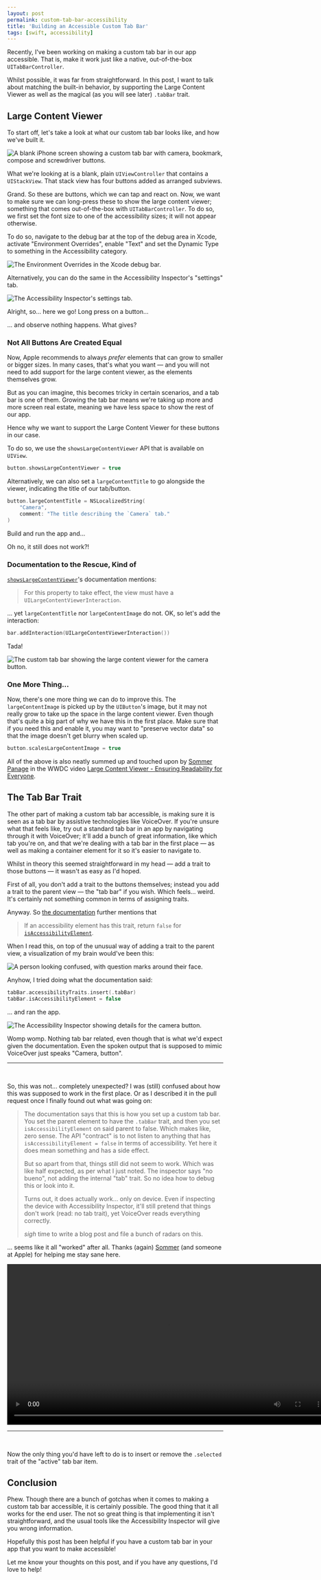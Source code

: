 ```yaml
---
layout: post
permalink: custom-tab-bar-accessibility
title: 'Building an Accessible Custom Tab Bar'
tags: [swift, accessibility]
---
```


Recently, I've been working on making a custom tab bar in our app accessible.
That is, make it work just like a native, out-of-the-box `UITabBarController`.

<!--more-->

Whilst possible, it was far from straightforward. In this post, I want to talk
about matching the built-in behavior, by supporting the Large Content Viewer as
well as the magical (as you will see later) `.tabBar` trait.

## Large Content Viewer

To start off, let's take a look at what our custom tab bar looks like, and how
we've built it.

![A blank iPhone screen showing a custom tab bar with camera, bookmark, compose and screwdriver buttons.](./assets/blog-assets/custom-tab-bar.png)

What we're looking at is a blank, plain `UIViewController` that contains a
`UIStackView`. That stack view has four buttons added as arranged subviews.

Grand. So these are buttons, which we can tap and react on. Now, we want to
make sure we can long-press these to show the large content viewer; something
that comes out-of-the-box with `UITabBarController`. To do so, we first set
the font size to one of the accessibility sizes; it will not appear otherwise.

To do so, navigate to the debug bar at the top of the debug area in Xcode,
activate "Environment Overrides", enable "Text" and set the Dynamic Type to
something in the Accessibility category.

![The Environment Overrides in the Xcode debug bar.](./assets/blog-assets/environment-overrides.png)

Alternatively, you can do the same in the Accessibility Inspector's "settings"
tab.

![The Accessibility Inspector's settings tab.](./assets/blog-assets/accessibility-inspector-settings.png)

Alright, so... here we go! Long press on a button...

... and observe nothing happens. What gives?

### Not All Buttons Are Created Equal

Now, Apple recommends to always _prefer_ elements that can grow to smaller or
bigger sizes. In many cases, that's what you want — and you will not need to
add support for the large content viewer, as the elements themselves grow.

But as you can imagine, this becomes tricky in certain scenarios, and a tab
bar is one of them. Growing the tab bar means we're taking up more and more
screen real estate, meaning we have less space to show the rest of our app.

Hence why we want to support the Large Content Viewer for these buttons in our
case.

To do so, we use the `showsLargeContentViewer` API that is available on
`UIView`.

```swift
button.showsLargeContentViewer = true
```

Alternatively, we can also set a `largeContentTitle` to go alongside the viewer,
indicating the title of our tab/button.

```swift
button.largeContentTitle = NSLocalizedString(
    "Camera", 
    comment: "The title describing the `Camera` tab."
)
```

Build and run the app and...

Oh no, it still does not work?!

### Documentation to the Rescue, Kind of

[`showsLargeContentViewer`](https://developer.apple.com/documentation/uikit/uiview/3183941-showslargecontentviewer)'s documentation mentions:

> For this property to take effect, the view must have a
`UILargeContentViewerInteraction`.

... yet `largeContentTitle` nor `largeContentImage` do not. OK, so let's add the
interaction:

```swift
bar.addInteraction(UILargeContentViewerInteraction())
```

Tada!

![The custom tab bar showing the large content viewer for the camera button.](./assets/blog-assets/tab-bar-large-content-viewer.png)

### One More Thing...

Now, there's one more thing we can do to improve this. The `largeContentImage`
is picked up by the `UIButton`'s image, but it may not really grow to take up
the space in the large content viewer. Even though that's quite a big part of
why we have this in the first place. Make sure that if you need this and enable
it, you may want to "preserve vector data" so that the image doesn't get blurry
when scaled up.

```swift
button.scalesLargeContentImage = true
```

All of the above is also neatly summed up and touched upon by [Sommer Panage](https://twitter.com/Sommer)
in the WWDC video [Large Content Viewer - Ensuring Readability for Everyone](https://developer.apple.com/videos/play/wwdc2019/261/).

## The Tab Bar Trait

The other part of making a custom tab bar accessible, is making sure it is seen
as a tab bar by assistive technologies like VoiceOver. If you're unsure what
that feels like, try out a standard tab bar in an app by navigating through it
with VoiceOver; it'll add a bunch of great information, like which tab you're
on, and that we're dealing with a tab bar in the first place — as well as
making a container element for it so it's easier to navigate to.

Whilst in theory this seemed straightforward in my head — add a trait to those
buttons — it wasn't as easy as I'd hoped.

First of all, you don't add a trait to the buttons themselves; instead you add
a trait to the parent view — the "tab bar" if you wish. Which feels... weird.
It's certainly not something common in terms of assigning traits.

Anyway. So [the documentation](https://developer.apple.com/documentation/uikit/uiaccessibility/uiaccessibilitytraits/1648592-tabbar)
further mentions that

> If an accessibility element has this trait, return `false` for 
[`isAccessibilityElement`](https://developer.apple.com/documentation/objectivec/nsobject/1615141-isaccessibilityelement).

When I read this, on top of the unusual way of adding a trait to the parent
view, a visualization of my brain would've been this:

![A person looking confused, with question marks around their face.](./assets/blog-assets/question-mark.gif)

Anyhow, I tried doing what the documentation said:

```swift
tabBar.accessibilityTraits.insert(.tabBar)
tabBar.isAccessibilityElement = false
```

... and ran the app.

![The Accessibility Inspector showing details for the camera button.](./assets/blog-assets/camera-button-inspector.png)

Womp womp. Nothing tab bar related, even though that is what we'd expect given
the documentation. Even the spoken output that is supposed to mimic VoiceOver
just speaks "Camera, button".

---
<br />

So, this was not... completely unexpected? I was (still) confused about how
this was supposed to work in the first place. Or as I described it in the pull
request once I finally found out what was going on:

> The documentation says that this is how you set up a custom tab
bar. You set the parent element to have the `.tabBar` trait, and then you set
`isAccessibilityElement` on said parent to false. Which makes like, zero sense.
The API "contract" is to not listen to anything that has
`isAccessibilityElement = false` in terms of accessibility. Yet here it does
mean something and has a side effect.
>
> But so apart from that, things still did not seem to work. Which was like
half expected, as per what I just noted. The inspector says "no bueno", not
adding the internal "tab" trait. So no idea how to debug this or look into it.
>
> Turns out, it does actually work... only on device. Even if inspecting the
device with Accessibility Inspector, it'll still pretend that things don't work
(read: no tab trait), yet VoiceOver reads everything correctly.
>
> _sigh_ time to write a blog post and file a bunch of radars on this.

... seems like it all "worked" after all. Thanks (again) [Sommer](https://twitter.com/sommer)
(and someone at Apple) for helping me stay sane here.

<video width="750" controls alt="A video showing going through the custom tab bar using VoiceOver.">
    <source src="/assets/blog-assets/custom-tab-bar-voiceover.mov" type="video/mp4">
</video>

---
<br />

Now the only thing you'd have left to do is to insert or remove the `.selected`
trait of the "active" tab bar item.

## Conclusion

Phew. Though there are a bunch of gotchas when it comes to making a custom tab
bar accessible, it is certainly possible. The good thing that it all works for
the end user. The not so great thing is that implementing it isn't
straightforward, and the usual tools like the Accessibility Inspector will give
you wrong information.

Hopefully this post has been helpful if you have a custom tab bar in your app
that you want to make accessible!

Let me know your thoughts on this post, and if you have any questions, I'd love
to help!
